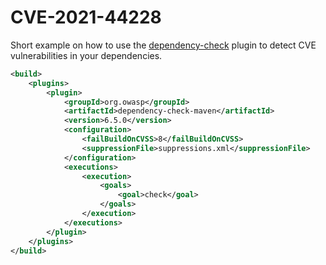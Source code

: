 # CVE-2021-44228

Short example on how to use the [dependency-check](https://github.com/jeremylong/DependencyCheck) plugin to detect CVE vulnerabilities in your dependencies.

```xml
<build>
    <plugins>
        <plugin>
            <groupId>org.owasp</groupId>
            <artifactId>dependency-check-maven</artifactId>
            <version>6.5.0</version>
            <configuration>
                <failBuildOnCVSS>8</failBuildOnCVSS>
                <suppressionFile>suppressions.xml</suppressionFile>
            </configuration>
            <executions>
                <execution>
                    <goals>
                        <goal>check</goal>
                    </goals>
                </execution>
            </executions>
        </plugin>
    </plugins>
</build>
```

